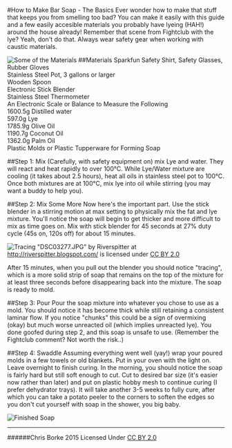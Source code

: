 #How to Make Bar Soap - The Basics
Ever wonder how to make that stuff that keeps you from smelling too bad?
You can make it easily with this guide and a few easily accesible materials
you probably have lyeing (HAH!) around the house already!  Remember that scene
from Fightclub with the lye?  Yeah, don't do that.  Always wear safety gear when
working with caustic materials.

![Some of the Materials](http://i.imgur.com/HKuEQ8b.jpg)
##Materials
Sparkfun Safety Shirt, Safety Glasses, Rubber Gloves    
Stainless Steel Pot, 3 gallons or larger  
Wooden Spoon  
Electronic Stick Blender  
Stainless Steel Thermometer  
An Electronic Scale or Balance to Measure the Following  
1600.5g Distilled water  
597.0g Lye  
1785.9g Olive Oil  
1190.7g Coconut Oil  
1362.0g Palm Oil  
Plastic Molds or Plastic Tupperware for Forming Soap  

##Step 1: Mix
(Carefully, with safety equipment on) mix Lye and water.  They will react and heat rapidly to over 100°C.
While Lye/Water mixture are cooling (it takes about 2.5 hours), heat all oils in stainless steel pot to 100°C.
Once both mixtures are at 100°C, mix lye into oil while stirring (you may want a buddy to help you).

##Step 2: Mix Some More
Now here's the important part.  Use the stick blender in a stirring motion at max setting to physically mix
the fat and lye mixture.  You'll notice the soap will begin to get thicker and more difficult to mix as time
goes on.  Mix with stick blender for 45 seconds at 27% duty cycle (45s on, 120s off) for about 15 minutes.  

![Tracing](http://2.bp.blogspot.com/-vsEKG-le_Z0/URle632GYCI/AAAAAAAABRA/I9K01QDI3uQ/s1600/DSC03277.JPG)
"DSC03277.JPG" by Riverspitter at http://riverspitter.blogspot.com/ is licensed under [CC BY 2.0 ](http://creativecommons.org/licenses/by/2.0/) 

After 15 minutes, when you pull out the blender you should notice "tracing", which is a more solid strip of soap
that remains on the top of the mixture for at least three seconds before disappearing back into the mixture.
The soap is ready to mold.

##Step 3: Pour
Pour the soap mixture into whatever you chose to use as a mold.  You should notice it has become thick while
still retaining a consistent laminar flow.  If you notice "chunks" this could be a sign of overmixing (okay)
but much worse unreacted oil (which implies unreacted lye).  You done goofed during step 2, and this soap is unsafe
to use.  (Remember the Fightclub comment?  Not worth the risk..)  

##Step 4: Swaddle
Assuming everything went well (yay!) wrap your poured molds in a few towels or old blankets.  Put in your oven
with the light on.  Leave overnight to finish curing.  In the morning, you should notice the soap is fairly hard
but still soft enough to cut.  Cut to desired bar size (it's easier now rather than later) and put on plastic hobby
mesh to continue curing (I prefer dehydrator trays).  It will take another 3-5 weeks to fully cure, after which you
can take a potato peeler to the corners to soften the edges so you don't cut yourself with soap in the shower, you 
big baby. 

![Finished Soap](http://imgur.com/qqldp0K.jpg)
____________________________________________________________________________________________________________________________________
######Chris Borke 2015 Licensed Under [CC BY 2.0 ](http://creativecommons.org/licenses/by/2.0/)
